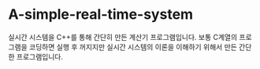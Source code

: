 # A-simple-real-time-system

실시간 시스템을 C++를 통해 간단히 만든 계산기 프로그램입니다.
보통 C계열의 프로그램을 코딩하면 실행 후 꺼지지만 실시간 시스템의 이론을 이해하기 위해서 만든 간단한 프로그램입니다.
